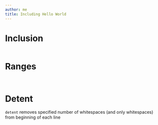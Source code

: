 ```yaml
---
author: me
title: Including Hello World
---
```


# Inclusion

``` {include="include-code-files.lua" .lua .numberLines}
```

# Ranges

``` {include="include-code-files.lua" .lua startLine=7 endLine=9 .numberLines}
```

``` {include="include-code-files.lua" .lua start-line=7 end-line=9 .numberLines}
```

# Detent

`detent` removes specified number of whitespaces (and only
whitespaces) from beginning of each line

``` {include="include-code-files.lua" .lua startLine=8 endLine=8 dedent=4 .bash .numberLines}
```

``` {include="include-code-files.lua" .lua startLine=61 endLine=61 dedent=5 .numberLines}
```
